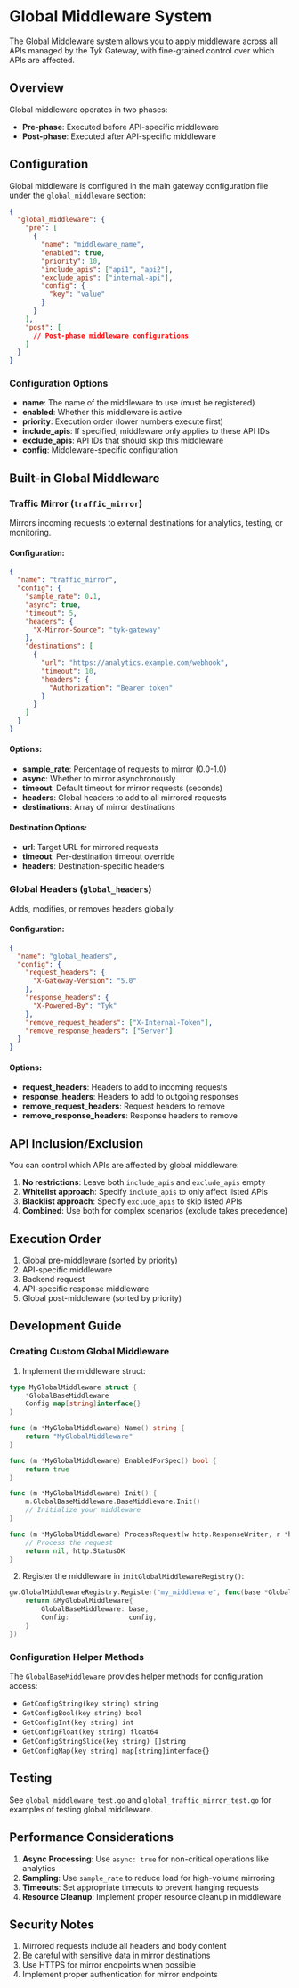 # Global Middleware System

The Global Middleware system allows you to apply middleware across all APIs managed by the Tyk Gateway, with fine-grained control over which APIs are affected.

## Overview

Global middleware operates in two phases:
- **Pre-phase**: Executed before API-specific middleware
- **Post-phase**: Executed after API-specific middleware

## Configuration

Global middleware is configured in the main gateway configuration file under the `global_middleware` section:

```json
{
  "global_middleware": {
    "pre": [
      {
        "name": "middleware_name",
        "enabled": true,
        "priority": 10,
        "include_apis": ["api1", "api2"],
        "exclude_apis": ["internal-api"],
        "config": {
          "key": "value"
        }
      }
    ],
    "post": [
      // Post-phase middleware configurations
    ]
  }
}
```

### Configuration Options

- **name**: The name of the middleware to use (must be registered)
- **enabled**: Whether this middleware is active
- **priority**: Execution order (lower numbers execute first)
- **include_apis**: If specified, middleware only applies to these API IDs
- **exclude_apis**: API IDs that should skip this middleware
- **config**: Middleware-specific configuration

## Built-in Global Middleware

### Traffic Mirror (`traffic_mirror`)

Mirrors incoming requests to external destinations for analytics, testing, or monitoring.

#### Configuration:
```json
{
  "name": "traffic_mirror",
  "config": {
    "sample_rate": 0.1,
    "async": true,
    "timeout": 5,
    "headers": {
      "X-Mirror-Source": "tyk-gateway"
    },
    "destinations": [
      {
        "url": "https://analytics.example.com/webhook",
        "timeout": 10,
        "headers": {
          "Authorization": "Bearer token"
        }
      }
    ]
  }
}
```

#### Options:
- **sample_rate**: Percentage of requests to mirror (0.0-1.0)
- **async**: Whether to mirror asynchronously
- **timeout**: Default timeout for mirror requests (seconds)
- **headers**: Global headers to add to all mirrored requests
- **destinations**: Array of mirror destinations

#### Destination Options:
- **url**: Target URL for mirrored requests
- **timeout**: Per-destination timeout override
- **headers**: Destination-specific headers

### Global Headers (`global_headers`)

Adds, modifies, or removes headers globally.

#### Configuration:
```json
{
  "name": "global_headers",
  "config": {
    "request_headers": {
      "X-Gateway-Version": "5.0"
    },
    "response_headers": {
      "X-Powered-By": "Tyk"
    },
    "remove_request_headers": ["X-Internal-Token"],
    "remove_response_headers": ["Server"]
  }
}
```

#### Options:
- **request_headers**: Headers to add to incoming requests
- **response_headers**: Headers to add to outgoing responses
- **remove_request_headers**: Request headers to remove
- **remove_response_headers**: Response headers to remove

## API Inclusion/Exclusion

You can control which APIs are affected by global middleware:

1. **No restrictions**: Leave both `include_apis` and `exclude_apis` empty
2. **Whitelist approach**: Specify `include_apis` to only affect listed APIs
3. **Blacklist approach**: Specify `exclude_apis` to skip listed APIs
4. **Combined**: Use both for complex scenarios (exclude takes precedence)

## Execution Order

1. Global pre-middleware (sorted by priority)
2. API-specific middleware
3. Backend request
4. API-specific response middleware
5. Global post-middleware (sorted by priority)

## Development Guide

### Creating Custom Global Middleware

1. Implement the middleware struct:

```go
type MyGlobalMiddleware struct {
    *GlobalBaseMiddleware
    Config map[string]interface{}
}

func (m *MyGlobalMiddleware) Name() string {
    return "MyGlobalMiddleware"
}

func (m *MyGlobalMiddleware) EnabledForSpec() bool {
    return true
}

func (m *MyGlobalMiddleware) Init() {
    m.GlobalBaseMiddleware.BaseMiddleware.Init()
    // Initialize your middleware
}

func (m *MyGlobalMiddleware) ProcessRequest(w http.ResponseWriter, r *http.Request, _ interface{}) (error, int) {
    // Process the request
    return nil, http.StatusOK
}
```

2. Register the middleware in `initGlobalMiddlewareRegistry()`:

```go
gw.GlobalMiddlewareRegistry.Register("my_middleware", func(base *GlobalBaseMiddleware, config map[string]interface{}) TykMiddleware {
    return &MyGlobalMiddleware{
        GlobalBaseMiddleware: base,
        Config:               config,
    }
})
```

### Configuration Helper Methods

The `GlobalBaseMiddleware` provides helper methods for configuration access:

- `GetConfigString(key string) string`
- `GetConfigBool(key string) bool`
- `GetConfigInt(key string) int`
- `GetConfigFloat(key string) float64`
- `GetConfigStringSlice(key string) []string`
- `GetConfigMap(key string) map[string]interface{}`

## Testing

See `global_middleware_test.go` and `global_traffic_mirror_test.go` for examples of testing global middleware.

## Performance Considerations

1. **Async Processing**: Use `async: true` for non-critical operations like analytics
2. **Sampling**: Use `sample_rate` to reduce load for high-volume mirroring
3. **Timeouts**: Set appropriate timeouts to prevent hanging requests
4. **Resource Cleanup**: Implement proper resource cleanup in middleware

## Security Notes

1. Mirrored requests include all headers and body content
2. Be careful with sensitive data in mirror destinations
3. Use HTTPS for mirror endpoints when possible
4. Implement proper authentication for mirror endpoints